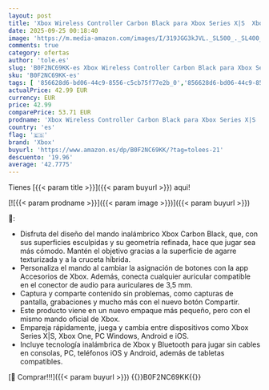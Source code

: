 ```yaml
---
layout: post
title: 'Xbox Wireless Controller Carbon Black para Xbox Series X|S  Xbox One  Windows 10/11  iOS y Android'
date: 2025-09-25 00:18:40
image: 'https://m.media-amazon.com/images/I/319JGG3kJVL._SL500_._SL400_.jpg'
comments: true
category: ofertas
author: 'tole.es'
slug: 'B0F2NC69KK-es Xbox Wireless Controller Carbon Black para Xbox Series X|S...'
sku: 'B0F2NC69KK-es'
tags: [ '856628d6-bd06-44c9-8556-c5cb75f77e2b_0','856628d6-bd06-44c9-8556-c5cb75f77e2b_5701','Arborist Merchandising Root','CML-Gaming','Hardware y juegos para Xbox Series X y S','Self Service','Sistemas heredados','Sistemas heredados de Xbox','Special Features Stores','Video Game Controllers','Videojuegos','Xbox: Juegos, consolas y accesorios','xbox','🇪🇸', ]
actualPrice: 42.99 EUR
currency: EUR
price: 42.99
comparePrice: 53.71 EUR
prodname: 'Xbox Wireless Controller Carbon Black para Xbox Series X|S  Xbox One  Windows 10/11  iOS y Android'
country: 'es'
flag: '🇪🇸'
brand: 'Xbox'
buyurl: 'https://www.amazon.es/dp/B0F2NC69KK/?tag=tolees-21'
descuento: '19.96'
average: '42.7775'
---
```


Tienes [{{< param title >}}]({{< param buyurl >}}) aqui!

[![{{< param prodname >}}]({{< param image >}})]({{< param buyurl >}})

🔎:

- Disfruta del diseño del mando inalámbrico Xbox Carbon Black, que, con sus superficies esculpidas y su geometría refinada, hace que jugar sea más cómodo. Mantén el objetivo gracias a la superficie de agarre texturizada y a la cruceta híbrida.
- Personaliza el mando al cambiar la asignación de botones con la app Accesorios de Xbox. Además, conecta cualquier auricular compatible en el conector de audio para auriculares de 3,5 mm.
- Captura y comparte contenido sin problemas, como capturas de pantalla, grabaciones y mucho más con el nuevo botón Compartir.
- Este producto viene en un nuevo empaque más pequeño, pero con el mismo mando oficial de Xbox.
- Empareja rápidamente, juega y cambia entre dispositivos como Xbox Series X|S, Xbox One, PC Windows, Android e iOS.
- Incluye tecnología inalámbrica de Xbox y Bluetooth para jugar sin cables en consolas, PC, teléfonos iOS y Android, además de tabletas compatibles.

[🛒 Comprar!!!]({{< param buyurl >}})
{{<world>}}B0F2NC69KK{{</world>}}
